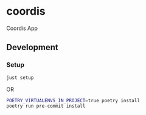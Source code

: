 # coordis
Coordis App

## Development
### Setup
```bash
just setup
```
OR
```bash
POETRY_VIRTUALENVS_IN_PROJECT=true poetry install
poetry run pre-commit install
```